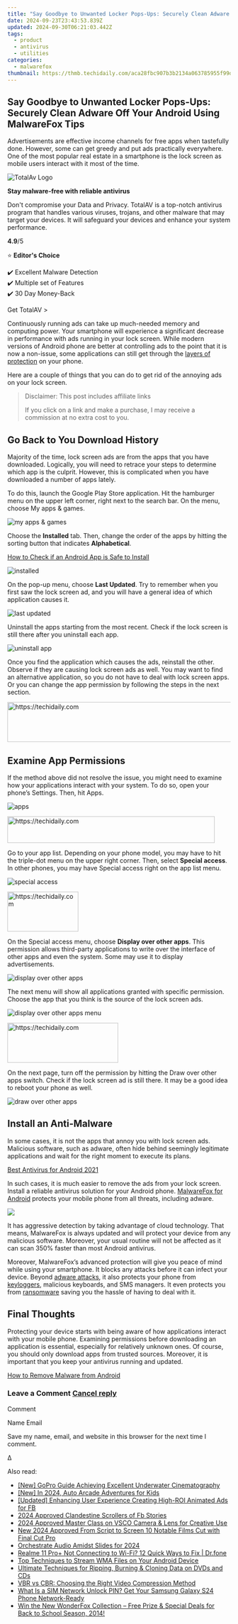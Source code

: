 ```yaml
---
title: "Say Goodbye to Unwanted Locker Pops-Ups: Securely Clean Adware Off Your Android Using MalwareFox Tips"
date: 2024-09-23T23:43:53.839Z
updated: 2024-09-30T06:21:03.442Z
tags:
  - product
  - antivirus
  - utilities
categories:
  - malwarefox
thumbnail: https://thmb.techidaily.com/aca28fbc907b3b2134a063785955f99d7ee87845f83996484c29a6f763ca253a.jpg
---
```


## Say Goodbye to Unwanted Locker Pops-Ups: Securely Clean Adware Off Your Android Using MalwareFox Tips

Advertisements are effective income channels for free apps when tastefully done. However, some can get greedy and put ads practically everywhere. One of the most popular real estate in a smartphone is the lock screen as mobile users interact with it most of the time.

![TotalAv Logo](https://www.malwarefox.com/wp-content/uploads/2024/02/totalav-svg.webp "totalav-svg")

**Stay malware-free with reliable antivirus**

Don't compromise your Data and Privacy. TotalAV is a top-notch antivirus program that handles various viruses, trojans, and other malware that may target your devices. It will safeguard your devices and enhance your system performance.

**4.9**/5

⭐ **Editor's Choice**

✔️ Excellent Malware Detection  
✔️ Multiple set of Features  
✔️ 30 Day Money-Back

[](https://tools.techidaily.com/malwarefox/products/) Get TotalAV > 

Continuously running ads can take up much-needed memory and computing power. Your smartphone will experience a significant decrease in performance with ads running in your lock screen. While modern versions of Android phone are better at controlling ads to the point that it is now a non-issue, some applications can still get through the [layers of protection](https://tools.techidaily.com/malwarefox/products/) on your phone.

Here are a couple of things that you can do to get rid of the annoying ads on your lock screen.

>  Disclaimer: This post includes affiliate links
>
>  If you click on a link and make a purchase, I may receive a commission at no extra cost to you.
>

## Go Back to You Download History

Majority of the time, lock screen ads are from the apps that you have downloaded. Logically, you will need to retrace your steps to determine which app is the culprit. However, this is complicated when you have downloaded a number of apps lately.

To do this, launch the Google Play Store application. Hit the hamburger menu on the upper left corner, right next to the search bar. On the menu, choose My apps & games.

![my apps & games](https://www.malwarefox.com/wp-content/uploads/2019/05/1.jpg)

Choose the **Installed** tab. Then, change the order of the apps by hitting the sorting button that indicates **Alphabetical**.

[How to Check if an Android App is Safe to Install](https://tools.techidaily.com/malwarefox/products/)

![installed](https://www.malwarefox.com/wp-content/uploads/2019/05/2.jpg)

On the pop-up menu, choose **Last Updated**. Try to remember when you first saw the lock screen ad, and you will have a general idea of which application causes it.

![last updated](https://www.malwarefox.com/wp-content/uploads/2019/05/3.jpg)

Uninstall the apps starting from the most recent. Check if the lock screen is still there after you uninstall each app.

![uninstall app](https://www.malwarefox.com/wp-content/uploads/2019/05/4.jpg)

Once you find the application which causes the ads, reinstall the other. Observe if they are causing lock screen ads as well. You may want to find an alternative application, so you do not have to deal with lock screen apps. Or you can change the app permission by following the steps in the next section.

<!-- affiliate ads begin -->
<a href="https://appsumo.8odi.net/c/5597632/2137378/7443" target="_top" id="2137378">
  <img src="//a.impactradius-go.com/display-ad/7443-2137378" border="0" alt="https://techidaily.com" width="600" height="90"/>
</a>
<img height="0" width="0" src="https://appsumo.8odi.net/i/5597632/2137378/7443" style="position:absolute;visibility:hidden;" border="0" />
<!-- affiliate ads end -->

## Examine App Permissions

If the method above did not resolve the issue, you might need to examine how your applications interact with your system. To do so, open your phone’s Settings. Then, hit Apps.

![apps](https://www.malwarefox.com/wp-content/uploads/2019/05/5.jpg)

<!-- affiliate ads begin -->
<a href="https://bluettius.sjv.io/c/5597632/2139114/17108" target="_top" id="2139114">
  <img src="//a.impactradius-go.com/display-ad/17108-2139114" border="0" alt="https://techidaily.com" width="468" height="60"/>
</a>
<img height="0" width="0" src="https://bluettius.sjv.io/i/5597632/2139114/17108" style="position:absolute;visibility:hidden;" border="0" />
<!-- affiliate ads end -->

Go to your app list. Depending on your phone model, you may have to hit the triple-dot menu on the upper right corner. Then, select **Special access**. In other phones, you may have Special access right on the app list menu.

![special access](https://www.malwarefox.com/wp-content/uploads/2019/05/6.jpg)

<!-- affiliate ads begin -->
<a href="https://malaysia-healthcare-travel-council.pxf.io/c/5597632/1576474/17382" target="_top" id="1576474">
  <img src="//a.impactradius-go.com/display-ad/17382-1576474" border="0" alt="https://techidaily.com" width="160" height="90"/>
</a>
<img height="0" width="0" src="https://malaysia-healthcare-travel-council.pxf.io/i/5597632/1576474/17382" style="position:absolute;visibility:hidden;" border="0" />
<!-- affiliate ads end -->

On the Special access menu, choose **Display over other apps**. This permission allows third-party applications to write over the interface of other apps and even the system. Some may use it to display advertisements.

![display over other apps](https://www.malwarefox.com/wp-content/uploads/2019/05/7.jpg)

The next menu will show all applications granted with specific permission. Choose the app that you think is the source of the lock screen ads.

![display over other apps menu](https://www.malwarefox.com/wp-content/uploads/2019/05/8.jpg)

<!-- affiliate ads begin -->
<a href="https://bluettius.sjv.io/c/5597632/2139107/17108" target="_top" id="2139107">
  <img src="//a.impactradius-go.com/display-ad/17108-2139107" border="0" alt="https://techidaily.com" width="250" height="90"/>
</a>
<img height="0" width="0" src="https://bluettius.sjv.io/i/5597632/2139107/17108" style="position:absolute;visibility:hidden;" border="0" />
<!-- affiliate ads end -->

On the next page, turn off the permission by hitting the Draw over other apps switch. Check if the lock screen ad is still there. It may be a good idea to reboot your phone as well.

![draw over other apps](https://www.malwarefox.com/wp-content/uploads/2019/05/9.jpg)

## Install an Anti-Malware

In some cases, it is not the apps that annoy you with lock screen ads. Malicious software, such as adware, often hide behind seemingly legitimate applications and wait for the right moment to execute its plans.

[Best Antivirus for Android 2021](https://tools.techidaily.com/malwarefox/products/)

In such cases, it is much easier to remove the ads from your lock screen. Install a reliable antivirus solution for your Android phone. [MalwareFox for Android](https://tools.techidaily.com/malwarefox/products/) protects your mobile phone from all threats, including adware.

![](https://www.malwarefox.com/wp-content/uploads/2018/07/Splash-Screen.jpg)

It has aggressive detection by taking advantage of cloud technology. That means, MalwareFox is always updated and will protect your device from any malicious software. Moreover, your usual routine will not be affected as it can scan 350% faster than most Android antivirus.

Moreover, MalwareFox’s advanced protection will give you peace of mind while using your smartphone. It blocks any attacks before it can infect your device. Beyond [adware attacks](https://tools.techidaily.com/malwarefox/products/), it also protects your phone from [keyloggers](https://tools.techidaily.com/malwarefox/products/), malicious keyboards, and SMS managers. It even protects you from [ransomware](https://tools.techidaily.com/malwarefox/products/) saving you the hassle of having to deal with it.

## Final Thoughts

Protecting your device starts with being aware of how applications interact with your mobile phone. Examining permissions before downloading an application is essential, especially for relatively unknown ones. Of course, you should only download apps from trusted sources. Moreover, it is important that you keep your antivirus running and updated.

[How to Remove Malware from Android](https://tools.techidaily.com/malwarefox/products/)

### Leave a Comment [Cancel reply](https://tools.techidaily.com/malwarefox/products/)

Comment

Name Email 

Save my name, email, and website in this browser for the next time I comment.

Δ

<ins class="adsbygoogle"
     style="display:block"
     data-ad-format="autorelaxed"
     data-ad-client="ca-pub-7571918770474297"
     data-ad-slot="1223367746"></ins>

<ins class="adsbygoogle"
     style="display:block"
     data-ad-client="ca-pub-7571918770474297"
     data-ad-slot="8358498916"
     data-ad-format="auto"
     data-full-width-responsive="true"></ins>

<span class="atpl-alsoreadstyle">Also read:</span>
<div><ul>
<li><a href="https://some-knowledge.techidaily.com/new-gopro-guide-achieving-excellent-underwater-cinematography/"><u>[New] GoPro Guide Achieving Excellent Underwater Cinematography</u></a></li>
<li><a href="https://screen-activity-recording.techidaily.com/new-in-2024-auto-arcade-adventures-for-kids/"><u>[New] In 2024, Auto Arcade Adventures for Kids</u></a></li>
<li><a href="https://facebook-video-files.techidaily.com/updated-enhancing-user-experience-creating-high-roi-animated-ads-for-fb/"><u>[Updated] Enhancing User Experience Creating High-ROI Animated Ads for FB</u></a></li>
<li><a href="https://facebook-clips.techidaily.com/2024-approved-clandestine-scrollers-of-fb-stories/"><u>2024 Approved Clandestine Scrollers of Fb Stories</u></a></li>
<li><a href="https://article-tips.techidaily.com/2024-approved-master-class-on-vsco-camera-and-lens-for-creative-use/"><u>2024 Approved Master Class on VSCO Camera & Lens for Creative Use</u></a></li>
<li><a href="https://video-content-creator.techidaily.com/new-2024-approved-from-script-to-screen-10-notable-films-cut-with-final-cut-pro/"><u>New 2024 Approved From Script to Screen 10 Notable Films Cut with Final Cut Pro</u></a></li>
<li><a href="https://extra-skills.techidaily.com/orchestrate-audio-amidst-slides-for-2024/"><u>Orchestrate Audio Amidst Slides for 2024</u></a></li>
<li><a href="https://howto.techidaily.com/realme-11-proplus-not-connecting-to-wi-fi-12-quick-ways-to-fix-drfone-by-drfone-fix-android-problems-fix-android-problems/"><u>Realme 11 Pro+ Not Connecting to Wi-Fi? 12 Quick Ways to Fix | Dr.fone</u></a></li>
<li><a href="https://win-exclusive.techidaily.com/top-techniques-to-stream-wma-files-on-your-android-device/"><u>Top Techniques to Stream WMA Files on Your Android Device</u></a></li>
<li><a href="https://win-exclusive.techidaily.com/ultimate-techniques-for-ripping-burning-and-cloning-data-on-dvds-and-cds/"><u>Ultimate Techniques for Ripping, Burning & Cloning Data on DVDs and CDs</u></a></li>
<li><a href="https://win-exclusive.techidaily.com/vbr-vs-cbr-choosing-the-right-video-compression-method/"><u>VBR vs CBR: Choosing the Right Video Compression Method</u></a></li>
<li><a href="https://sim-unlock.techidaily.com/what-is-a-sim-network-unlock-pin-get-your-samsung-galaxy-s24-phone-network-ready-by-drfone-android/"><u>What Is a SIM Network Unlock PIN? Get Your Samsung Galaxy S24 Phone Network-Ready</u></a></li>
<li><a href="https://win-exclusive.techidaily.com/win-the-new-wonderfox-collection-free-prize-and-special-deals-for-back-to-school-season-2014/"><u>Win the New WonderFox Collection – Free Prize & Special Deals for Back to School Season, 2014!</u></a></li>
</ul></div>

